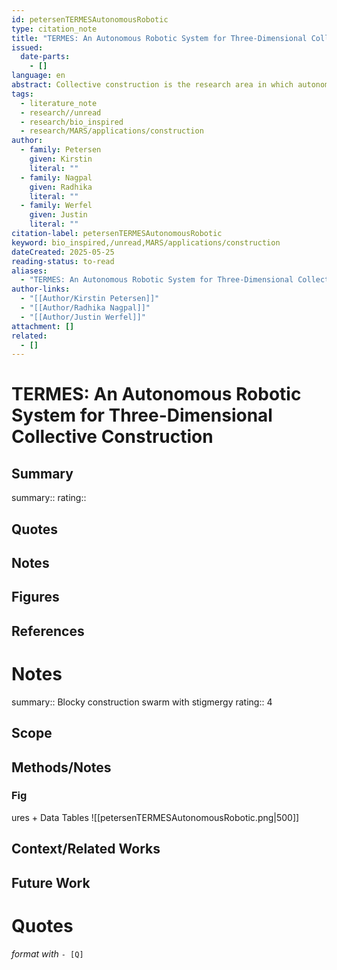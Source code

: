 ```yaml
---
id: petersenTERMESAutonomousRobotic
type: citation_note
title: "TERMES: An Autonomous Robotic System for Three-Dimensional Collective Construction"
issued:
  date-parts:
    - []
language: en
abstract: Collective construction is the research area in which autonomous multi-robot systems build structures according to user speciﬁcations. Here we present a hardware system and high-level control scheme for autonomous construction of 3D structures under conditions of gravity. The hardware comprises a mobile robot and specialized passive blocks; the robot is able to manipulate blocks to build desired structures, and can maneuver on these structures as well as in unstructured environments. We describe and evaluate the robot’s key capabilities of climbing, navigation, and manipulation, and demonstrate its ability to perform complex tasks that combine these capabilities by having it autonomously build a ten-block staircase taller than itself. In addition, we outline a simple decentralized control algorithm by which multiple simultaneously active robots could autonomously build user-speciﬁed structures, working from a high-level description as input.
tags:
  - literature_note
  - research//unread
  - research/bio_inspired
  - research/MARS/applications/construction
author:
  - family: Petersen
    given: Kirstin
    literal: ""
  - family: Nagpal
    given: Radhika
    literal: ""
  - family: Werfel
    given: Justin
    literal: ""
citation-label: petersenTERMESAutonomousRobotic
keyword: bio_inspired,/unread,MARS/applications/construction
dateCreated: 2025-05-25
reading-status: to-read
aliases:
  - "TERMES: An Autonomous Robotic System for Three-Dimensional Collective Construction"
author-links:
  - "[[Author/Kirstin Petersen]]"
  - "[[Author/Radhika Nagpal]]"
  - "[[Author/Justin Werfel]]"
attachment: []
related:
  - []
---
```


# TERMES: An Autonomous Robotic System for Three-Dimensional Collective Construction

## Summary
summary::
rating::

## Quotes

## Notes

## Figures

## References



# Notes 
summary:: Blocky construction swarm with stigmergy
rating:: 4

## Scope
## Methods/Notes
### Fig
ures + Data Tables
![[petersenTERMESAutonomousRobotic.png|500]]

## Context/Related Works
## Future Work


# Quotes
 *format with* `- [Q]`
